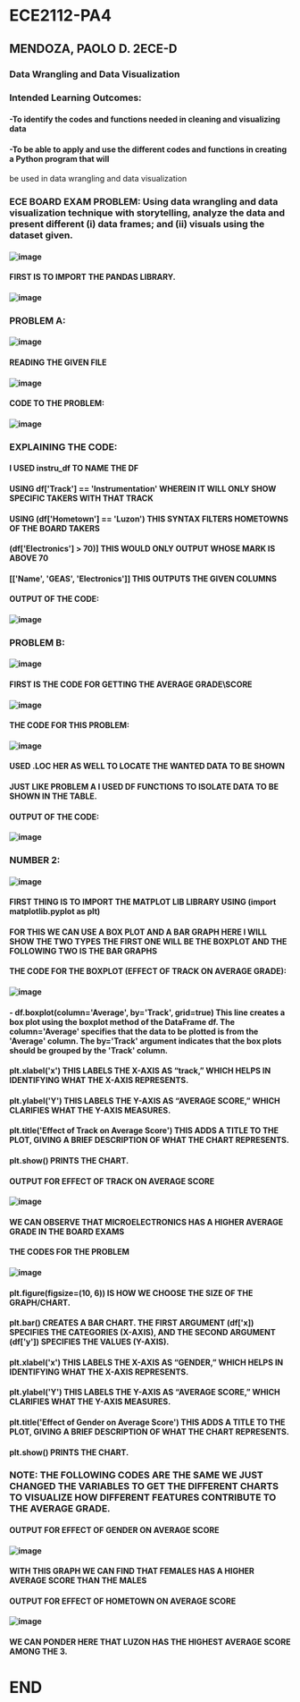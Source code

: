 # ECE2112-PA4
## MENDOZA, PAOLO D. 2ECE-D
### Data Wrangling and Data Visualization

### Intended Learning Outcomes:
#### -To identify the codes and functions needed in cleaning and visualizing data
#### -To be able to apply and use the different codes and functions in creating a Python program that will
be used in data wrangling and data visualization


### ECE BOARD EXAM PROBLEM: Using data wrangling and data visualization technique with storytelling, analyze the data and present different (i) data frames; and (ii) visuals using the dataset given.

#### ![image](https://github.com/user-attachments/assets/d7f82734-1904-4176-a3d7-e4b74cce7832)

#### FIRST IS TO IMPORT THE PANDAS LIBRARY.
#### ![image](https://github.com/user-attachments/assets/1d760290-9e36-4cce-8b60-c0a45b71aa07)

### PROBLEM A:
#### ![image](https://github.com/user-attachments/assets/43f1abf0-5163-4d80-a602-1779b15cfa46)

#### READING THE GIVEN FILE 
#### ![image](https://github.com/user-attachments/assets/47ce625f-15e3-473a-8ad4-89d30d37b1f2)
#### CODE TO THE PROBLEM: 
#### ![image](https://github.com/user-attachments/assets/4b33d7e9-c646-46ca-b3c0-a8302df701c7)
 ### EXPLAINING THE CODE:
 #### I USED instru_df TO NAME THE DF 
 #### USING df['Track'] == 'Instrumentation' WHEREIN IT WILL ONLY SHOW SPECIFIC TAKERS WITH THAT TRACK
 #### USING (df['Hometown'] == 'Luzon') THIS SYNTAX FILTERS HOMETOWNS OF THE BOARD TAKERS
 #### (df['Electronics'] > 70)] THIS WOULD ONLY OUTPUT WHOSE MARK IS ABOVE 70
 #### [['Name', 'GEAS', 'Electronics']] THIS OUTPUTS THE GIVEN COLUMNS
 #### OUTPUT OF THE CODE:
 #### ![image](https://github.com/user-attachments/assets/de071e67-49f6-4235-8607-e66e051f16b9)


 ### PROBLEM B:
#### ![image](https://github.com/user-attachments/assets/4f0b0dc9-973e-4806-b544-0c1babb26cd7)
#### FIRST IS THE CODE FOR GETTING THE AVERAGE GRADE\SCORE 
#### ![image](https://github.com/user-attachments/assets/eaa148e8-863a-4ab1-905b-bf3371585266)
#### THE CODE FOR THIS PROBLEM:
#### ![image](https://github.com/user-attachments/assets/3d2be66c-0daf-471f-829d-189d32d7a906)
#### USED .LOC HER AS WELL TO LOCATE THE WANTED DATA TO BE SHOWN
#### JUST LIKE PROBLEM A I USED DF FUNCTIONS TO ISOLATE DATA TO BE SHOWN IN THE TABLE.
#### OUTPUT OF THE CODE:
#### ![image](https://github.com/user-attachments/assets/7b65c2c2-c87f-464c-8a70-063d14957a1a)



### NUMBER 2: 
#### ![image](https://github.com/user-attachments/assets/c5991eba-b65d-4518-b85e-448b84bad5a4)

#### FIRST THING IS TO IMPORT THE MATPLOT LIB LIBRARY USING (import matplotlib.pyplot as plt)
#### FOR THIS WE CAN USE A BOX PLOT AND A BAR GRAPH HERE I WILL SHOW THE TWO TYPES THE FIRST ONE WILL BE THE BOXPLOT AND THE FOLLOWING TWO IS THE BAR GRAPHS
#### THE CODE FOR THE BOXPLOT (EFFECT OF TRACK ON AVERAGE GRADE):
#### ![image](https://github.com/user-attachments/assets/d6465b51-fb99-455e-baf9-2062dba91a84)
#### - df.boxplot(column='Average', by='Track', grid=true)  This line creates a box plot using the boxplot method of the DataFrame df. The column='Average' specifies that the data to be plotted is from the 'Average' column. The by='Track' argument indicates that the box plots should be grouped by the 'Track' column.
#### plt.xlabel('x') THIS LABELS THE X-AXIS AS “track,” WHICH HELPS IN IDENTIFYING WHAT THE X-AXIS REPRESENTS.
#### plt.ylabel('Y') THIS LABELS THE Y-AXIS AS “AVERAGE SCORE,” WHICH CLARIFIES WHAT THE Y-AXIS MEASURES.
#### plt.title('Effect of  Track on Average Score') THIS ADDS A TITLE TO THE PLOT, GIVING A BRIEF DESCRIPTION OF WHAT THE CHART REPRESENTS.
#### plt.show() PRINTS THE CHART.

#### OUTPUT FOR EFFECT OF TRACK ON AVERAGE SCORE
#### ![image](https://github.com/user-attachments/assets/8c16cf7f-da4d-4768-aa11-e3c8882230a4)


#### WE CAN OBSERVE THAT MICROELECTRONICS HAS A HIGHER AVERAGE GRADE IN THE BOARD EXAMS

#### THE CODES FOR THE PROBLEM
#### ![image](https://github.com/user-attachments/assets/13fe0b38-9320-428a-97e6-ae21f1291bd4)
#### plt.figure(figsize=(10, 6)) IS HOW WE CHOOSE THE SIZE OF THE GRAPH/CHART.
#### plt.bar() CREATES A BAR CHART. THE FIRST ARGUMENT (df['x]) SPECIFIES THE CATEGORIES (X-AXIS), AND THE SECOND ARGUMENT (df['y']) SPECIFIES THE VALUES (Y-AXIS).
#### plt.xlabel('x') THIS LABELS THE X-AXIS AS “GENDER,” WHICH HELPS IN IDENTIFYING WHAT THE X-AXIS REPRESENTS.
#### plt.ylabel('Y') THIS LABELS THE Y-AXIS AS “AVERAGE SCORE,” WHICH CLARIFIES WHAT THE Y-AXIS MEASURES.
#### plt.title('Effect of Gender on Average Score') THIS ADDS A TITLE TO THE PLOT, GIVING A BRIEF DESCRIPTION OF WHAT THE CHART REPRESENTS.
#### plt.show() PRINTS THE CHART.
### NOTE: THE FOLLOWING CODES ARE THE SAME WE JUST CHANGED THE VARIABLES TO GET THE DIFFERENT CHARTS TO VISUALIZE HOW DIFFERENT FEATURES CONTRIBUTE TO THE AVERAGE GRADE.
#### OUTPUT FOR EFFECT OF GENDER ON AVERAGE SCORE
#### ![image](https://github.com/user-attachments/assets/924658b9-4955-4eaf-8197-7c1a0003c9d8)
#### WITH THIS GRAPH WE CAN FIND THAT FEMALES HAS A HIGHER AVERAGE SCORE THAN THE MALES

#### OUTPUT FOR EFFECT OF HOMETOWN ON AVERAGE SCORE
#### ![image](https://github.com/user-attachments/assets/7196afd1-b1c7-40af-8240-900316dddebe)
#### WE CAN PONDER HERE THAT LUZON HAS THE HIGHEST AVERAGE SCORE AMONG THE 3.

# END









